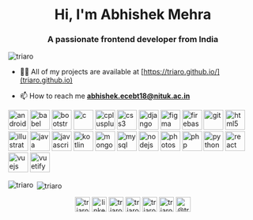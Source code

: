 <h1 align="center">Hi, I'm Abhishek Mehra</h1>
<h3 align="center">A passionate frontend developer from India</h3>

<p align="left"> <img src="https://komarev.com/ghpvc/?username=triaro" alt="triaro" /> </p>

- 👨‍💻 All of my projects are available at [https://triaro.github.io/](triaro.github.io)

- 📫 How to reach me **abhishek.ecebt18@nituk.ac.in**

<p align="left"><img src="https://devicons.github.io/devicon/devicon.git/icons/android/android-original-wordmark.svg" alt="android" width="40" height="40"/> <img src="https://www.vectorlogo.zone/logos/babeljs/babeljs-icon.svg" alt="babel" width="40" height="40"/> <img src="https://devicons.github.io/devicon/devicon.git/icons/bootstrap/bootstrap-plain.svg" alt="bootstrap" width="40" height="40"/> <img src="https://devicons.github.io/devicon/devicon.git/icons/c/c-original.svg" alt="c" width="40" height="40"/> <img src="https://devicons.github.io/devicon/devicon.git/icons/cplusplus/cplusplus-original.svg" alt="cplusplus" width="40" height="40"/> <img src="https://devicons.github.io/devicon/devicon.git/icons/css3/css3-original-wordmark.svg" alt="css3" width="40" height="40"/> <img src="https://devicons.github.io/devicon/devicon.git/icons/django/django-original.svg" alt="django" width="40" height="40"/> <img src="https://www.vectorlogo.zone/logos/figma/figma-icon.svg" alt="figma" width="40" height="40"/> <img src="https://www.vectorlogo.zone/logos/firebase/firebase-icon.svg" alt="firebase" width="40" height="40"/> <img src="https://www.vectorlogo.zone/logos/git-scm/git-scm-icon.svg" alt="git" width="40" height="40"/> <img src="https://devicons.github.io/devicon/devicon.git/icons/html5/html5-original-wordmark.svg" alt="html5" width="40" height="40"/> <img src="https://www.vectorlogo.zone/logos/adobe_illustrator/adobe_illustrator-icon.svg" alt="illustrator" width="40" height="40"/> <img src="https://devicons.github.io/devicon/devicon.git/icons/java/java-original-wordmark.svg" alt="java" width="40" height="40"/> <img src="https://devicons.github.io/devicon/devicon.git/icons/javascript/javascript-original.svg" alt="javascript" width="40" height="40"/> <img src="https://www.vectorlogo.zone/logos/kotlinlang/kotlinlang-icon.svg" alt="kotlin" width="40" height="40"/> <img src="https://devicons.github.io/devicon/devicon.git/icons/mongodb/mongodb-original-wordmark.svg" alt="mongodb" width="40" height="40"/> <img src="https://devicons.github.io/devicon/devicon.git/icons/mysql/mysql-original-wordmark.svg" alt="mysql" width="40" height="40"/> <img src="https://devicons.github.io/devicon/devicon.git/icons/nodejs/nodejs-original-wordmark.svg" alt="nodejs" width="40" height="40"/> <img src="https://devicons.github.io/devicon/devicon.git/icons/photoshop/photoshop-plain.svg" alt="photoshop" width="40" height="40"/> <img src="https://devicons.github.io/devicon/devicon.git/icons/php/php-original.svg" alt="php" width="40" height="40"/> <img src="https://devicons.github.io/devicon/devicon.git/icons/python/python-original.svg" alt="python" width="40" height="40"/> <img src="https://devicons.github.io/devicon/devicon.git/icons/react/react-original-wordmark.svg" alt="react" width="40" height="40"/> <img src="https://devicons.github.io/devicon/devicon.git/icons/vuejs/vuejs-original-wordmark.svg" alt="vuejs" width="40" height="40"/> <img src="https://bestofjs.org/logos/vuetify.svg" alt="vuetify" width="40" height="40"/></p>

<p><img align="left" src="https://github-readme-stats.vercel.app/api/top-langs/?username=triaro&layout=compact" alt="triaro" /></p>

<p>&nbsp;<img align="center" src="https://github-readme-stats.vercel.app/api?username=triaro&show_icons=true" alt="triaro" /></p>

<p align="center">
<a href="https://twitter.com/triaro" target="blank"><img align="center" src="https://cdn.jsdelivr.net/npm/simple-icons@3.0.1/icons/twitter.svg" alt="triaro" height="30" width="30" /></a>
<a href="https://linkedin.com/in/linkedin.com/in/abhishek-mehra-917ab2113/" target="blank"><img align="center" src="https://cdn.jsdelivr.net/npm/simple-icons@3.0.1/icons/linkedin.svg" alt="linkedin.com/in/abhishek-mehra-917ab2113/" height="30" width="30" /></a>
<a href="https://stackoverflow.com/users/triaro" target="blank"><img align="center" src="https://cdn.jsdelivr.net/npm/simple-icons@3.0.1/icons/stackoverflow.svg" alt="triaro" height="30" width="30" /></a>
<a href="https://instagram.com/triaro7" target="blank"><img align="center" src="https://cdn.jsdelivr.net/npm/simple-icons@3.0.1/icons/instagram.svg" alt="triaro7" height="30" width="30" /></a>
<a href="https://www.youtube.com/c/triaro" target="blank"><img align="center" src="https://cdn.jsdelivr.net/npm/simple-icons@3.0.1/icons/youtube.svg" alt="triaro" height="30" width="30" /></a>
<a href="https://www.codechef.com/users/triaro" target="blank"><img align="center" src="https://cdn.jsdelivr.net/npm/simple-icons@3.1.0/icons/codechef.svg" alt="triaro" height="30" width="30" /></a>
<a href="https://www.hackerearth.com/@triaro" target="blank"><img align="center" src="https://cdn.jsdelivr.net/npm/simple-icons@3.0.1/icons/hackerearth.svg" alt="@triaro" height="30" width="30" /></a>
</p>
